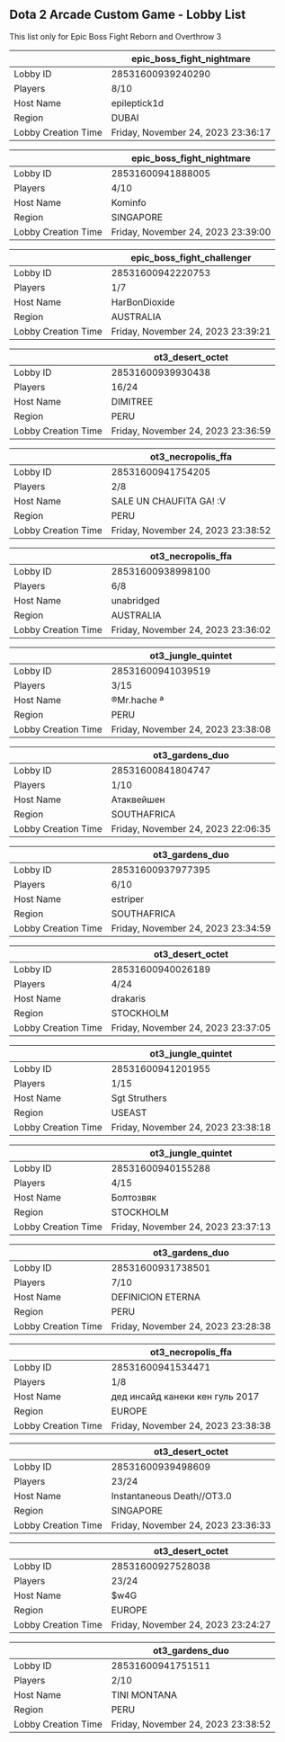 ## Dota 2 Arcade Custom Game - Lobby List

This list only for Epic Boss Fight Reborn and Overthrow 3

|  | epic_boss_fight_nightmare |
| ------ | ------ |
| Lobby ID | 28531600939240290 |
| Players | 8/10 |
| Host Name | epileptick1d |
| Region | DUBAI |
| Lobby Creation Time | Friday, November 24, 2023 23:36:17 |


|  | epic_boss_fight_nightmare |
| ------ | ------ |
| Lobby ID | 28531600941888005 |
| Players | 4/10 |
| Host Name | Kominfo |
| Region | SINGAPORE |
| Lobby Creation Time | Friday, November 24, 2023 23:39:00 |


|  | epic_boss_fight_challenger |
| ------ | ------ |
| Lobby ID | 28531600942220753 |
| Players | 1/7 |
| Host Name | HarBonDioxide |
| Region | AUSTRALIA |
| Lobby Creation Time | Friday, November 24, 2023 23:39:21 |


|  | ot3_desert_octet |
| ------ | ------ |
| Lobby ID | 28531600939930438 |
| Players | 16/24 |
| Host Name | DIMITREE |
| Region | PERU |
| Lobby Creation Time | Friday, November 24, 2023 23:36:59 |


|  | ot3_necropolis_ffa |
| ------ | ------ |
| Lobby ID | 28531600941754205 |
| Players | 2/8 |
| Host Name | SALE UN CHAUFITA GA! :V |
| Region | PERU |
| Lobby Creation Time | Friday, November 24, 2023 23:38:52 |


|  | ot3_necropolis_ffa |
| ------ | ------ |
| Lobby ID | 28531600938998100 |
| Players | 6/8 |
| Host Name | unabridged |
| Region | AUSTRALIA |
| Lobby Creation Time | Friday, November 24, 2023 23:36:02 |


|  | ot3_jungle_quintet |
| ------ | ------ |
| Lobby ID | 28531600941039519 |
| Players | 3/15 |
| Host Name | ®Mr.hache ª |
| Region | PERU |
| Lobby Creation Time | Friday, November 24, 2023 23:38:08 |


|  | ot3_gardens_duo |
| ------ | ------ |
| Lobby ID | 28531600841804747 |
| Players | 1/10 |
| Host Name | Атаквейшен |
| Region | SOUTHAFRICA |
| Lobby Creation Time | Friday, November 24, 2023 22:06:35 |


|  | ot3_gardens_duo |
| ------ | ------ |
| Lobby ID | 28531600937977395 |
| Players | 6/10 |
| Host Name | estriper |
| Region | SOUTHAFRICA |
| Lobby Creation Time | Friday, November 24, 2023 23:34:59 |


|  | ot3_desert_octet |
| ------ | ------ |
| Lobby ID | 28531600940026189 |
| Players | 4/24 |
| Host Name | drakaris |
| Region | STOCKHOLM |
| Lobby Creation Time | Friday, November 24, 2023 23:37:05 |


|  | ot3_jungle_quintet |
| ------ | ------ |
| Lobby ID | 28531600941201955 |
| Players | 1/15 |
| Host Name | Sgt Struthers |
| Region | USEAST |
| Lobby Creation Time | Friday, November 24, 2023 23:38:18 |


|  | ot3_jungle_quintet |
| ------ | ------ |
| Lobby ID | 28531600940155288 |
| Players | 4/15 |
| Host Name | Болтозвяк |
| Region | STOCKHOLM |
| Lobby Creation Time | Friday, November 24, 2023 23:37:13 |


|  | ot3_gardens_duo |
| ------ | ------ |
| Lobby ID | 28531600931738501 |
| Players | 7/10 |
| Host Name | DEFINICION ETERNA |
| Region | PERU |
| Lobby Creation Time | Friday, November 24, 2023 23:28:38 |


|  | ot3_necropolis_ffa |
| ------ | ------ |
| Lobby ID | 28531600941534471 |
| Players | 1/8 |
| Host Name | дед инсайд канеки кен гуль 2017 |
| Region | EUROPE |
| Lobby Creation Time | Friday, November 24, 2023 23:38:38 |


|  | ot3_desert_octet |
| ------ | ------ |
| Lobby ID | 28531600939498609 |
| Players | 23/24 |
| Host Name | Instantaneous Death//OT3.0 |
| Region | SINGAPORE |
| Lobby Creation Time | Friday, November 24, 2023 23:36:33 |


|  | ot3_desert_octet |
| ------ | ------ |
| Lobby ID | 28531600927528038 |
| Players | 23/24 |
| Host Name | $w4G |
| Region | EUROPE |
| Lobby Creation Time | Friday, November 24, 2023 23:24:27 |


|  | ot3_gardens_duo |
| ------ | ------ |
| Lobby ID | 28531600941751511 |
| Players | 2/10 |
| Host Name | TINI MONTANA |
| Region | PERU |
| Lobby Creation Time | Friday, November 24, 2023 23:38:52 |


